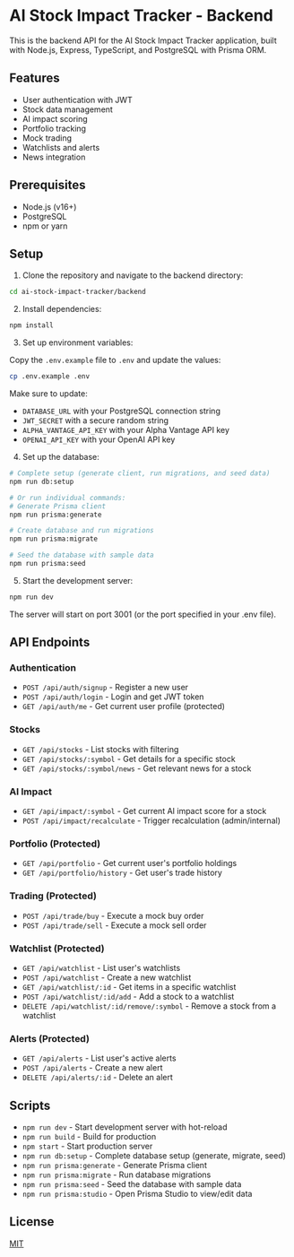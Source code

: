 # AI Stock Impact Tracker - Backend

This is the backend API for the AI Stock Impact Tracker application, built with Node.js, Express, TypeScript, and PostgreSQL with Prisma ORM.

## Features

- User authentication with JWT
- Stock data management
- AI impact scoring
- Portfolio tracking
- Mock trading
- Watchlists and alerts
- News integration

## Prerequisites

- Node.js (v16+)
- PostgreSQL
- npm or yarn

## Setup

1. Clone the repository and navigate to the backend directory:

```bash
cd ai-stock-impact-tracker/backend
```

2. Install dependencies:

```bash
npm install
```

3. Set up environment variables:

Copy the `.env.example` file to `.env` and update the values:

```bash
cp .env.example .env
```

Make sure to update:
- `DATABASE_URL` with your PostgreSQL connection string
- `JWT_SECRET` with a secure random string
- `ALPHA_VANTAGE_API_KEY` with your Alpha Vantage API key
- `OPENAI_API_KEY` with your OpenAI API key

4. Set up the database:

```bash
# Complete setup (generate client, run migrations, and seed data)
npm run db:setup

# Or run individual commands:
# Generate Prisma client
npm run prisma:generate

# Create database and run migrations
npm run prisma:migrate

# Seed the database with sample data
npm run prisma:seed
```

5. Start the development server:

```bash
npm run dev
```

The server will start on port 3001 (or the port specified in your .env file).

## API Endpoints

### Authentication

- `POST /api/auth/signup` - Register a new user
- `POST /api/auth/login` - Login and get JWT token
- `GET /api/auth/me` - Get current user profile (protected)

### Stocks

- `GET /api/stocks` - List stocks with filtering
- `GET /api/stocks/:symbol` - Get details for a specific stock
- `GET /api/stocks/:symbol/news` - Get relevant news for a stock

### AI Impact

- `GET /api/impact/:symbol` - Get current AI impact score for a stock
- `POST /api/impact/recalculate` - Trigger recalculation (admin/internal)

### Portfolio (Protected)

- `GET /api/portfolio` - Get current user's portfolio holdings
- `GET /api/portfolio/history` - Get user's trade history

### Trading (Protected)

- `POST /api/trade/buy` - Execute a mock buy order
- `POST /api/trade/sell` - Execute a mock sell order

### Watchlist (Protected)

- `GET /api/watchlist` - List user's watchlists
- `POST /api/watchlist` - Create a new watchlist
- `GET /api/watchlist/:id` - Get items in a specific watchlist
- `POST /api/watchlist/:id/add` - Add a stock to a watchlist
- `DELETE /api/watchlist/:id/remove/:symbol` - Remove a stock from a watchlist

### Alerts (Protected)

- `GET /api/alerts` - List user's active alerts
- `POST /api/alerts` - Create a new alert
- `DELETE /api/alerts/:id` - Delete an alert

## Scripts

- `npm run dev` - Start development server with hot-reload
- `npm run build` - Build for production
- `npm start` - Start production server
- `npm run db:setup` - Complete database setup (generate, migrate, seed)
- `npm run prisma:generate` - Generate Prisma client
- `npm run prisma:migrate` - Run database migrations
- `npm run prisma:seed` - Seed the database with sample data
- `npm run prisma:studio` - Open Prisma Studio to view/edit data

## License

[MIT](../LICENSE)
